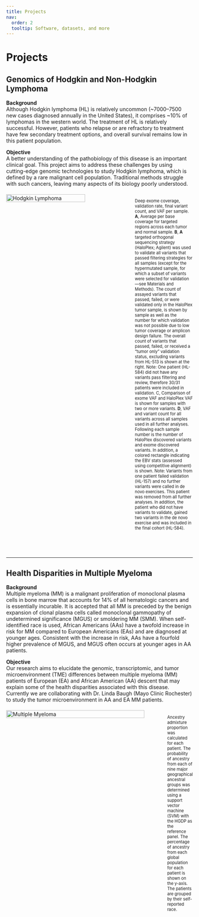 ```yaml
---
title: Projects
nav:
  order: 2
  tooltip: Software, datasets, and more
---
```


<h1>Projects</h1>

<div style="margin-bottom: 60px;">
  <h2>Genomics of Hodgkin and Non-Hodgkin Lymphoma</h2>

  <p><strong>Background</strong><br>
  Although Hodgkin lymphoma (HL) is relatively uncommon (~7000–7500 new cases diagnosed annually in the United States), it comprises ~10% of lymphomas in the western world. The treatment of HL is relatively successful. However, patients who relapse or are refractory to treatment have few secondary treatment options, and overall survival remains low in this patient population.</p>

  <p><strong>Objective</strong><br>
  A better understanding of the pathobiology of this disease is an important clinical goal. This project aims to address these challenges by using cutting-edge genomic technologies to study Hodgkin lymphoma, which is defined by a rare malignant cell population. Traditional methods struggle with such cancers, leaving many aspects of its biology poorly understood.</p>

  <div style="display: flex; gap: 20px; align-items: flex-start; margin-top: 20px;">
    <img src="{{ site.baseurl }}/images/front_page/HL_fig1.png" alt="Hodgkin Lymphoma" style="width: 65%; max-width: 400px;">
    <p style="flex: 1; font-size: 0.7rem;">
      Deep exome coverage, validation rate, final variant count, and VAF per sample. <b>A</b>, Average per base coverage for targeted regions across each tumor and normal sample. <b>B</b>, <b>A</b> targeted orthogonal sequencing strategy (HaloPlex; Agilent) was used to validate all variants that passed filtering strategies for all samples (except for the hypermutated sample, for which a subset of variants were selected for validation—see Materials and Methods). The count of assayed variants that passed, failed, or were validated only in the HaloPlex tumor sample, is shown by sample as well as the number for which validation was not possible due to low tumor coverage or amplicon design failure. The overall count of variants that passed, failed, or received a “tumor only” validation status, excluding variants from HL-513 is shown at the right. Note: One patient (HL-584) did not have any variants pass filtering and review, therefore 30/31 patients were included in validation. C, Comparison of exome VAF and HaloPlex VAF is shown for samples with two or more variants. <b>D</b>, VAF and variant count for all variants across all samples used in all further analyses. Following each sample number is the number of HaloPlex discovered variants and exome discovered variants. In addition, a colored rectangle indicating the EBV stats (assessed using competitive alignment) is shown. Note: Variants from one patient failed validation (HL-157) and no further variants were called in de novo exercises. This patient was removed from all further analyses. In addition, the patient who did not have variants to validate, gained two variants in the de novo exercise and was included in the final cohort (HL-584).
    </p>
  </div>
</div>

<hr>

<div style="margin-bottom: 60px;">
  <h2>Health Disparities in Multiple Myeloma</h2>

  <p><strong>Background</strong><br>
  Multiple myeloma (MM) is a malignant proliferation of monoclonal plasma cells in bone marrow that accounts for 14% of all hematologic cancers and is essentially incurable. It is accepted that all MM is preceded by the benign expansion of clonal plasma cells called monoclonal gammopathy of undetermined significance (MGUS) or smoldering MM (SMM). When self-identified race is used, African Americans (AAs) have a twofold increase in risk for MM compared to European Americans (EAs) and are diagnosed at younger ages. Consistent with the increase in risk, AAs have a fourfold higher prevalence of MGUS, and MGUS often occurs at younger ages in AA patients.</p>

  <p><strong>Objective</strong><br>
  Our research aims to elucidate the genomic, transcriptomic, and tumor microenvironment (TME) differences between multiple myeloma (MM) patients of European (EA) and African American (AA) descent that may explain some of the health disparities associated with this disease. Currently we are collaborating with Dr. Linda Baugh (Mayo Clinic Rochester) to study the tumor microenvironment in AA and EA MM patients.</p>

  <div style="display: flex; gap: 20px; align-items: flex-start; margin-top: 20px;">
    <img src="{{ site.baseurl }}/images/front_page/MM.png" alt="Multiple Myeloma" style="width: 90%; max-width: 470px;">
    <p style="flex: 1; font-size: 0.7rem;">
      Ancestry admixture proportion was calculated for each patient. The probability of ancestry from each of nine major geographical ancestral groups was determined using a support vector machine (SVM) with the HGDP as the reference panel. The percentage of ancestry from each global population for each patient is shown on the y-axis. The patients are grouped by their self-reported race.
    </p>
  </div>
</div>
